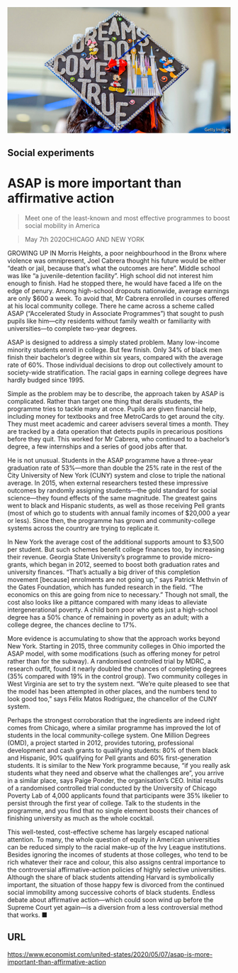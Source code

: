 ![](./images/20200509_USP002_0.jpg)

## Social experiments

# ASAP is more important than affirmative action

> Meet one of the least-known and most effective programmes to boost social mobility in America

> May 7th 2020CHICAGO AND NEW YORK

GROWING UP IN Morris Heights, a poor neighbourhood in the Bronx where violence was omnipresent, Joel Cabrera thought his future would be either “death or jail, because that’s what the outcomes are here”. Middle school was like “a juvenile-detention facility”. High school did not interest him enough to finish. Had he stopped there, he would have faced a life on the edge of penury. Among high-school dropouts nationwide, average earnings are only $600 a week. To avoid that, Mr Cabrera enrolled in courses offered at his local community college. There he came across a scheme called ASAP (“Accelerated Study in Associate Programmes”) that sought to push pupils like him—city residents without family wealth or familiarity with universities—to complete two-year degrees.

ASAP is designed to address a simply stated problem. Many low-income minority students enroll in college. But few finish. Only 34% of black men finish their bachelor’s degree within six years, compared with the average rate of 60%. Those individual decisions to drop out collectively amount to society-wide stratification. The racial gaps in earning college degrees have hardly budged since 1995.

Simple as the problem may be to describe, the approach taken by ASAP is complicated. Rather than target one thing that derails students, the programme tries to tackle many at once. Pupils are given financial help, including money for textbooks and free MetroCards to get around the city. They must meet academic and career advisers several times a month. They are tracked by a data operation that detects pupils in precarious positions before they quit. This worked for Mr Cabrera, who continued to a bachelor’s degree, a few internships and a series of good jobs after that.

He is not unusual. Students in the ASAP programme have a three-year graduation rate of 53%—more than double the 25% rate in the rest of the City University of New York (CUNY) system and close to triple the national average. In 2015, when external researchers tested these impressive outcomes by randomly assigning students—the gold standard for social science—they found effects of the same magnitude. The greatest gains went to black and Hispanic students, as well as those receiving Pell grants (most of which go to students with annual family incomes of $20,000 a year or less). Since then, the programme has grown and community-college systems across the country are trying to replicate it.

In New York the average cost of the additional supports amount to $3,500 per student. But such schemes benefit college finances too, by increasing their revenue. Georgia State University’s programme to provide micro-grants, which began in 2012, seemed to boost both graduation rates and university finances. “That’s actually a big driver of this completion movement [because] enrolments are not going up,” says Patrick Methvin of the Gates Foundation, which has funded research in the field. “The economics on this are going from nice to necessary.” Though not small, the cost also looks like a pittance compared with many ideas to alleviate intergenerational poverty. A child born poor who gets just a high-school degree has a 50% chance of remaining in poverty as an adult; with a college degree, the chances decline to 17%.

More evidence is accumulating to show that the approach works beyond New York. Starting in 2015, three community colleges in Ohio imported the ASAP model, with some modifications (such as offering money for petrol rather than for the subway). A randomised controlled trial by MDRC, a research outfit, found it nearly doubled the chances of completing degrees (35% compared with 19% in the control group). Two community colleges in West Virginia are set to try the system next. “We’re quite pleased to see that the model has been attempted in other places, and the numbers tend to look good too,” says Félix Matos Rodríguez, the chancellor of the CUNY system.

Perhaps the strongest corroboration that the ingredients are indeed right comes from Chicago, where a similar programme has improved the lot of students in the local community-college system. One Million Degrees (OMD), a project started in 2012, provides tutoring, professional development and cash grants to qualifying students: 80% of them black and Hispanic, 90% qualifying for Pell grants and 60% first-generation students. It is similar to the New York programme because, “if you really ask students what they need and observe what the challenges are”, you arrive in a similar place, says Paige Ponder, the organisation’s CEO. Initial results of a randomised controlled trial conducted by the University of Chicago Poverty Lab of 4,000 applicants found that participants were 35% likelier to persist through the first year of college. Talk to the students in the programme, and you find that no single element boosts their chances of finishing university as much as the whole cocktail.

This well-tested, cost-effective scheme has largely escaped national attention. To many, the whole question of equity in American universities can be reduced simply to the racial make-up of the Ivy League institutions. Besides ignoring the incomes of students at those colleges, who tend to be rich whatever their race and colour, this also assigns central importance to the controversial affirmative-action policies of highly selective universities. Although the share of black students attending Harvard is symbolically important, the situation of those happy few is divorced from the continued social immobility among successive cohorts of black students. Endless debate about affirmative action—which could soon wind up before the Supreme Court yet again—is a diversion from a less controversial method that works. ■

## URL

https://www.economist.com/united-states/2020/05/07/asap-is-more-important-than-affirmative-action
